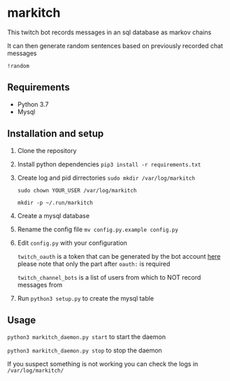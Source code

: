 # markitch

This twitch bot records messages in an sql database as markov chains

It can then generate random sentences based on previously recorded chat messages

`!random`

## Requirements
* Python 3.7
* Mysql

## Installation and setup
1. Clone the repository
2. Install python dependencies
	`pip3 install -r requirements.txt`
3. Create log and pid dirrectories
	`sudo mkdir /var/log/markitch`
	
	`sudo chown YOUR_USER /var/log/markitch`
	
	`mkdir -p ~/.run/markitch`
4. Create a mysql database
5. Rename the config file
	`mv config.py.example config.py`
6. Edit `config.py` with your configuration

	`twitch_oauth` is a token that can be generated by the bot account [here](https://twitchapps.com/tmi/) please note that only the part after `oauth:` is required
	
	`twitch_channel_bots` is a list  of users from which to NOT record messages from
7. Run `python3 setup.py` to create the mysql table

## Usage
`python3 markitch_daemon.py start` to start the daemon

`python3 markitch_daemon.py stop` to stop the daemon

If you suspect something is not working you can check the logs in `/var/log/markitch/`
